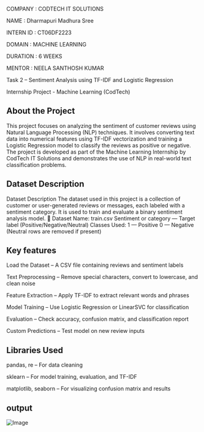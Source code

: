 COMPANY : CODTECH IT SOLUTIONS

NAME : Dharmapuri Madhura Sree

INTERN ID : CT06DF2223

DOMAIN : MACHINE LEARNING

DURATION : 6 WEEKS

MENTOR : NEELA SANTHOSH KUMAR

Task 2 – Sentiment Analysis using TF-IDF and Logistic Regression

Internship Project - Machine Learning (CodTech)

## About the Project
This project focuses on analyzing the sentiment of customer reviews using Natural Language Processing (NLP) techniques. It involves converting text data into numerical features using TF-IDF vectorization and training a Logistic Regression model to classify the reviews as positive or negative.
The project is developed as part of the Machine Learning Internship by CodTech IT Solutions and demonstrates the use of NLP in real-world text classification problems.

## Dataset Description
Dataset Description
The dataset used in this project is a collection of customer or user-generated reviews or messages, each labeled with a sentiment category. It is used to train and evaluate a binary sentiment analysis model.
📁 Dataset Name:
train.csv
Sentiment or category — Target label (Positive/Negative/Neutral)
Classes Used:
1 — Positive
0 — Negative
(Neutral rows are removed if present)

## Key features
Load the Dataset – A CSV file containing reviews and sentiment labels

Text Preprocessing – Remove special characters, convert to lowercase, and clean noise

Feature Extraction – Apply TF-IDF to extract relevant words and phrases

Model Training – Use Logistic Regression or LinearSVC for classification

Evaluation – Check accuracy, confusion matrix, and classification report

Custom Predictions – Test model on new review inputs

## Libraries Used

pandas, re – For data cleaning

sklearn – For model training, evaluation, and TF-IDF

matplotlib, seaborn – For visualizing confusion matrix and results
## output

![Image](https://github.com/user-attachments/assets/3d2fda60-82e1-4b74-b602-639cb610d7cf)
